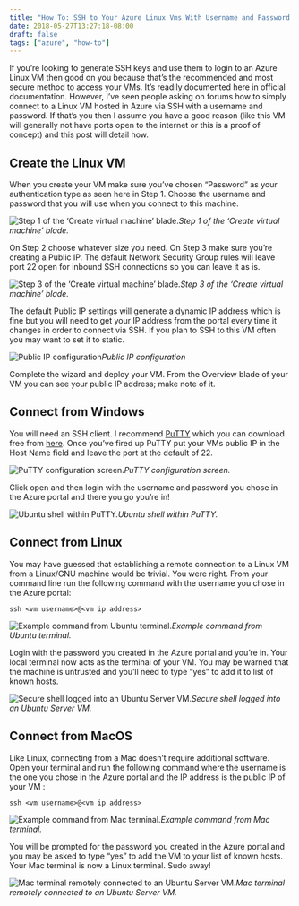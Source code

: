 ```yaml
---
title: "How To: SSH to Your Azure Linux Vms With Username and Password From Windows Linux or Mac"
date: 2018-05-27T13:27:18-08:00
draft: false
tags: ["azure", "how-to"]
---
```


If you’re looking to generate SSH keys and use them to login to an Azure Linux VM then good on you because that’s the recommended and most secure method to access your VMs. It’s readily documented here in official documentation. However, I’ve seen people asking on forums how to simply connect to a Linux VM hosted in Azure via SSH with a username and password. If that’s you then I assume you have a good reason (like this VM will generally not have ports open to the internet or this is a proof of concept) and this post will detail how.

## Create the Linux VM

When you create your VM make sure you’ve chosen “Password” as your authentication type as seen here in Step 1. Choose the username and password that you will use when you connect to this machine.

![Step 1 of the ‘Create virtual machine’ blade.](https://cdn-images-1.medium.com/max/2000/1*aBKDkvZg20O8sY9J9lwK4w.png)*Step 1 of the ‘Create virtual machine’ blade.*

On Step 2 choose whatever size you need. On Step 3 make sure you’re creating a Public IP. The default Network Security Group rules will leave port 22 open for inbound SSH connections so you can leave it as is.

![Step 3 of the ‘Create virtual machine’ blade.](https://cdn-images-1.medium.com/max/2000/1*xyh8O5f68kO5Vg6FgkdCag.png)*Step 3 of the ‘Create virtual machine’ blade.*

The default Public IP settings will generate a dynamic IP address which is fine but you will need to get your IP address from the portal every time it changes in order to connect via SSH. If you plan to SSH to this VM often you may want to set it to static.

![Public IP configuration](https://cdn-images-1.medium.com/max/2192/1*5pGboizGnohsrZxluYNrZw.png)*Public IP configuration*

Complete the wizard and deploy your VM. From the Overview blade of your VM you can see your public IP address; make note of it.

## Connect from Windows

You will need an SSH client. I recommend [PuTTY](https://www.putty.org/) which you can download free from [here](https://www.chiark.greenend.org.uk/~sgtatham/putty/latest.html). Once you’ve fired up PuTTY put your VMs public IP in the Host Name field and leave the port at the default of 22.

![PuTTY configuration screen.](https://cdn-images-1.medium.com/max/2000/1*WzibaeABg6QgMaINvz75oQ.png)*PuTTY configuration screen.*

Click open and then login with the username and password you chose in the Azure portal and there you go you’re in!

![Ubuntu shell within PuTTY.](https://cdn-images-1.medium.com/max/2000/1*0l2LBbqBiB3u2QPJhB7JIA.png)*Ubuntu shell within PuTTY.*

## Connect from Linux

You may have guessed that establishing a remote connection to a Linux VM from a Linux/GNU machine would be trivial. You were right. From your command line run the following command with the username you chose in the Azure portal:

    ssh <vm username>@<vm ip address>

![Example command from Ubuntu terminal.](https://cdn-images-1.medium.com/max/2568/1*uj6vA1UsknzVZKsrtwhg5w.png)*Example command from Ubuntu terminal.*

Login with the password you created in the Azure portal and you’re in. Your local terminal now acts as the terminal of your VM. You may be warned that the machine is untrusted and you’ll need to type “yes” to add it to list of known hosts.

![Secure shell logged into an Ubuntu Server VM.](https://cdn-images-1.medium.com/max/2568/1*PJ2BTjHDYSZ9uxKBX5gXbA.png)*Secure shell logged into an Ubuntu Server VM.*

## Connect from MacOS

Like Linux, connecting from a Mac doesn’t require additional software. Open your terminal and run the following command where the username is the one you chose in the Azure portal and the IP address is the public IP of your VM :

    ssh <vm username>@<vm ip address>

![Example command from Mac terminal.](https://cdn-images-1.medium.com/max/2280/1*gFqb7g1KSrFmn9r-0Cq8aQ.png)*Example command from Mac terminal.*

You will be prompted for the password you created in the Azure portal and you may be asked to type “yes” to add the VM to your list of known hosts. Your Mac terminal is now a Linux terminal. Sudo away!

![Mac terminal remotely connected to an Ubuntu Server VM.](https://cdn-images-1.medium.com/max/2280/1*mIFDTvxFznTq4BG6OioaFA.png)*Mac terminal remotely connected to an Ubuntu Server VM.*
